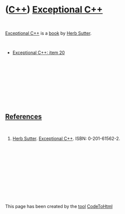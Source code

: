 



 

 

 

 

 

([C++](Cpp.md)) [Exceptional C++](CppExceptionalCpp.md)
=========================================================

 

[Exceptional C++](CppExceptionalCpp.md) is a [book](CppBook.md) by
[Herb Sutter](CppHerbSutter.md).

 

-   [Exceptional C++: item 20](CppExceptionalCpp20.md)

 

 

 

 

 

[References](CppReferences.md)
-------------------------------

 

1.  [Herb Sutter](CppHerbSutter.md). [Exceptional
    C++](CppExceptionalCpp.md). ISBN: 0-201-61562-2.

 

 

 

 

 





 




This page has been created by the [tool](Tools.md)
[CodeToHtml](ToolCodeToHtml.md)
